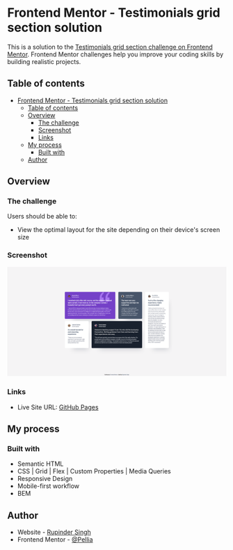 # Frontend Mentor - Testimonials grid section solution

This is a solution to the [Testimonials grid section challenge on Frontend Mentor](https://www.frontendmentor.io/challenges/testimonials-grid-section-Nnw6J7Un7). Frontend Mentor challenges help you improve your coding skills by building realistic projects. 

## Table of contents

- [Frontend Mentor - Testimonials grid section solution](#frontend-mentor---testimonials-grid-section-solution)
  - [Table of contents](#table-of-contents)
  - [Overview](#overview)
    - [The challenge](#the-challenge)
    - [Screenshot](#screenshot)
    - [Links](#links)
  - [My process](#my-process)
    - [Built with](#built-with)
  - [Author](#author)

## Overview

### The challenge

Users should be able to:

- View the optimal layout for the site depending on their device's screen size

### Screenshot

![Solution for the Testimonials Grid Section challenge](./images/screenshot.png)


### Links

<!-- - Solution URL: [Add solution URL here](https://your-solution-url.com) -->
- Live Site URL: [GitHub Pages](https://pellia.github.io/fm-testimonials-grid-section/)

## My process

### Built with

- Semantic HTML
- CSS | Grid | Flex | Custom Properties | Media Queries
- Responsive Design
- Mobile-first workflow
- BEM

## Author

- Website - [Rupinder Singh](https://www.rupinder-singh.com/)
- Frontend Mentor - [@Pellia](https://www.frontendmentor.io/profile/Pellia)
